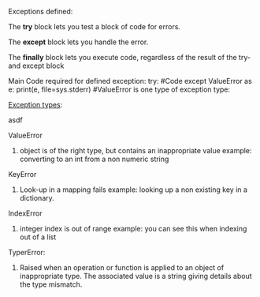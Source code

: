 Exceptions defined:

The **try** block lets you test a block of code for errors.

The **except** block lets you handle the error.

The **finally** block lets you execute code, regardless of the result 
of the try- and except block

Main Code required for defined exception:
    try:
        #Code
    except ValueError as e:
        print(e, file=sys.stderr)
    #ValueError is one type of exception type:
    
    

[Exception types](https://docs.python.org/3.6/library/exceptions.html):

asdf

ValueError
1. object is of the right type, but contains an inappropriate value
example: converting to an int from a non numeric string

KeyError
1. Look-up in a mapping fails
example: looking up a non existing key in a dictionary.

IndexError
1. integer index is out of range
example: you can see this when indexing out of a list

TyperError:
1. Raised when an operation or function is applied to an object of 
inappropriate type. The associated value is a string giving details 
about the type mismatch.

